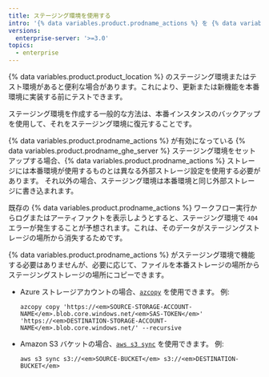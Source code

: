 ```yaml
---
title: ステージング環境を使用する
intro: '{% data variables.product.prodname_actions %} を {% data variables.product.prodname_ghe_server %} ステージング環境で使用する方法について説明します。'
versions:
  enterprise-server: '>=3.0'
topics:
  - enterprise
---
```


{% data variables.product.product_location %} のステージング環境またはテスト環境があると便利な場合があります。これにより、更新または新機能を本番環境に実装する前にテストできます。

ステージング環境を作成する一般的な方法は、本番インスタンスのバックアップを使用して、それをステージング環境に復元することです。

{% data variables.product.prodname_actions %} が有効になっている {% data variables.product.prodname_ghe_server %} ステージング環境をセットアップする場合、{% data variables.product.prodname_actions %} ストレージには本番環境が使用するものとは異なる外部ストレージ設定を使用する必要があります。 それ以外の場合、ステージング環境は本番環境と同じ外部ストレージに書き込まれます。

既存の {% data variables.product.prodname_actions %} ワークフロー実行からログまたはアーティファクトを表示しようとすると、ステージング環境で `404` エラーが発生することが予想されます。これは、そのデータがステージングストレージの場所から消失するためです。

{% data variables.product.prodname_actions %} がステージング環境で機能する必要はありませんが、必要に応じて、ファイルを本番ストレージの場所からステージングストレージの場所にコピーできます。

* Azure ストレージアカウントの場合、[`azcopy`](https://docs.microsoft.com/en-us/azure/storage/common/storage-use-azcopy-blobs#copy-all-containers-directories-and-blobs-to-another-storage-account) を使用できます。 例:

  ```shell
  azcopy copy 'https://<em>SOURCE-STORAGE-ACCOUNT-NAME</em>.blob.core.windows.net/<em>SAS-TOKEN</em>' 'https://<em>DESTINATION-STORAGE-ACCOUNT-NAME</em>.blob.core.windows.net/' --recursive
  ```
* Amazon S3 バケットの場合、[`aws s3 sync`](https://awscli.amazonaws.com/v2/documentation/api/latest/reference/s3/sync.html) を使用できます。 例:

  ```shell
  aws s3 sync s3://<em>SOURCE-BUCKET</em> s3://<em>DESTINATION-BUCKET</em>
  ```
